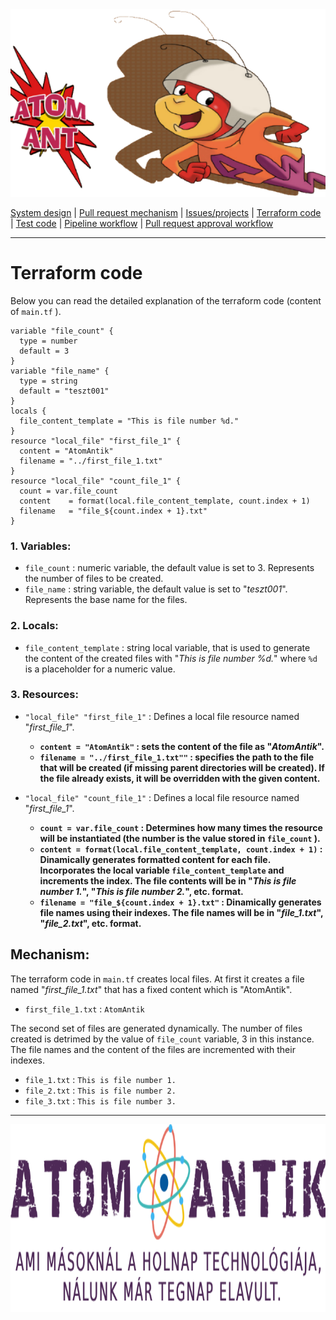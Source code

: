 <img src="https://github.com/MrN00b1101/AtomAntik/blob/main/documentation/atom_antik_header.png" alt="Team logo" style="height: 300px; width:100%;"/>
  
  [System design](https://github.com/MrN00b1101/AtomAntik/blob/main/documentation/system_design.md)
  | [Pull request mechanism](https://github.com/MrN00b1101/AtomAntik/blob/main/documentation/pull_request_mechanism.md)
  | [Issues/projects](https://github.com/MrN00b1101/AtomAntik/blob/main/documentation/issues_projects.md)
  | [Terraform code](https://github.com/MrN00b1101/AtomAntik/blob/main/documentation/terraform_code.md)
  | [Test code](https://github.com/MrN00b1101/AtomAntik/blob/main/documentation/test_code.md)
  | [Pipeline workflow](https://github.com/MrN00b1101/AtomAntik/blob/main/documentation/pipeline_workflow.md)
  | [Pull request approval workflow](https://github.com/MrN00b1101/AtomAntik/blob/main/documentation/pull_request_aproval_workflow.md)
***

#   Terraform code
Below you can read the detailed explanation of the terraform code (content of `main.tf` ).

```
variable "file_count" {
  type = number
  default = 3
}
variable "file_name" {
  type = string
  default = "teszt001"
}
locals {
  file_content_template = "This is file number %d."
}
resource "local_file" "first_file_1" {
  content = "AtomAntik"
  filename = "../first_file_1.txt"
}
resource "local_file" "count_file_1" {
  count = var.file_count
  content    = format(local.file_content_template, count.index + 1)
  filename   = "file_${count.index + 1}.txt"
}
```
### 1. Variables:
-   `file_count` : numeric variable, the default value is set to 3. Represents the number of files to be created.
-   `file_name` : string variable, the default value is set to "_teszt001_". Represents the base name for the files.

### 2. Locals:
-   `file_content_template` : string local variable, that is used to generate the content of the created files with "_This is file number %d._" where `%d` is a placeholder for a numeric value.

### 3. Resources:
-   `"local_file" "first_file_1"` : Defines a local file resource named "_first_file_1_".
    
    -   **`content = "AtomAntik"` : sets the content of the file as "_AtomAntik_".**
    -   **`filename = "../first_file_1.txt""` : specifies the path to the file that will be created (if missing parent directories will be created). If the file already exists, it will be          overridden with the given content.**
      
-   `"local_file" "count_file_1"` : Defines a local file resource named "_first_file_1_".
    
    -   **`count = var.file_count` : Determines how many times the resource will be instantiated (the number is the value stored in `file_count` ).**
    -   **`content = format(local.file_content_template, count.index + 1)` : Dinamically generates formatted content for each file. Incorporates the local variable `file_content_template`          and increments the index. The file contents will be in "_This is file number 1._", "_This is file number 2._", etc. format.**
    -   **`filename = "file_${count.index + 1}.txt"` : Dinamically generates file names using their indexes. The file names will be in "_file_1.txt_", "_file_2.txt_", etc. format.**

## Mechanism:
The terraform code in `main.tf` creates local files. At first it creates a file named "_first_file_1.txt_" that has a fixed content which is "AtomAntik".
- `first_file_1.txt` : `AtomAntik`

The second set of files are generated dynamically. The number of files created is detrimed by the value of `file_count` variable, 3 in this instance. The file names and the content of the files are incremented with their indexes.
- `file_1.txt` : `This is file number 1.`
- `file_2.txt` : `This is file number 2.`
- `file_3.txt` : `This is file number 3.`
***  
<img src="https://github.com/MrN00b1101/AtomAntik/blob/main/documentation/atom_antik_footer.png" alt="Team logo" style="height: 300px; width:100%;"/>
